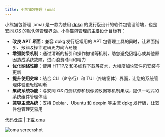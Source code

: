 ```yaml
---
title: 小熊猫包管理 (oma)
---
```


小熊猫包管理 (oma) 是一款为使用 [dpkg](https://wiki.debian.org/Teams/Dpkg) 的发行版设计的软件包管理前端，也是[安同 OS](/aosc-os) 的默认包管理界面。小熊猫包管理的主要设计目标有：

- **改良 APT 界面**：兼容 dpkg 发行版常用的 APT 包管理工具的同时，让界面指引、报错及操作逻辑更为简洁易懂
- **增强防呆机制**：通过清晰的指引和操作撤销等机制，助您避免因粗心或其他原因造成系统故障，进而浪费时间和精力
- **优化网络性能**：使用 HTTP/2 和多线程下载等技术，大幅度加快软件包安装与更新
- **提升使用效率**：结合 CLI（命令行）和 TUI（终端窗体）界面，让您的系统管理体验更轻松明晰
- **集成系统功能**：与安同 OS 的测试源和镜像源数据等机制集成，提供一站式的系统组件管理体验
- **兼容主流系统**：支持 Debian、Ubuntu 和 deepin 等主流 dpkg 发行版，让软件包管理更易用

[代码仓库](https://github.com/AOSC-Dev/oma) | [下载 oma](/download#oma-download)

![oma screenshot](/oma/oma.png)
